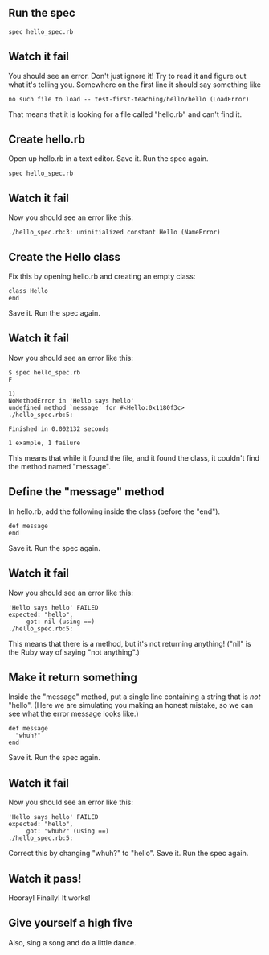 ## Run the spec

    spec hello_spec.rb
        
## Watch it fail

You should see an error. Don't just ignore it! Try to read it and figure out what it's telling you. Somewhere on the first line it should say something like

    no such file to load -- test-first-teaching/hello/hello (LoadError)
    
That means that it is looking for a file called "hello.rb" and can't find it.

## Create hello.rb

Open up hello.rb in a text editor. Save it. Run the spec again.

    spec hello_spec.rb
        
## Watch it fail

Now you should see an error like this:

    ./hello_spec.rb:3: uninitialized constant Hello (NameError)

## Create the Hello class

Fix this by opening hello.rb and creating an empty class:

    class Hello
    end
    
Save it. Run the spec again.
  
## Watch it fail

Now you should see an error like this:

    $ spec hello_spec.rb 
    F

    1)
    NoMethodError in 'Hello says hello'
    undefined method `message' for #<Hello:0x1180f3c>
    ./hello_spec.rb:5:

    Finished in 0.002132 seconds

    1 example, 1 failure

This means that while it found the file, and it found the class, it couldn't find the method named "message".

## Define the "message" method

In hello.rb, add the following inside the class (before the "end").

    def message
    end

Save it. Run the spec again.

## Watch it fail

Now you should see an error like this:

    'Hello says hello' FAILED
    expected: "hello",
         got: nil (using ==)
    ./hello_spec.rb:5:
    
This means that there is a method, but it's not returning anything! ("nil" is the Ruby way of saying "not anything".)

## Make it return something

Inside the "message" method, put a single line containing a string that is *not* "hello". (Here we are simulating you making an honest mistake, so we can see what the error message looks like.)

    def message
      "whuh?"
    end

Save it. Run the spec again.

## Watch it fail

Now you should see an error like this:

    'Hello says hello' FAILED
    expected: "hello",
         got: "whuh?" (using ==)
    ./hello_spec.rb:5:

Correct this by changing "whuh?" to "hello". Save it. Run the spec again.

## Watch it pass!

Hooray! Finally! It works!

## Give yourself a high five

Also, sing a song and do a little dance.

